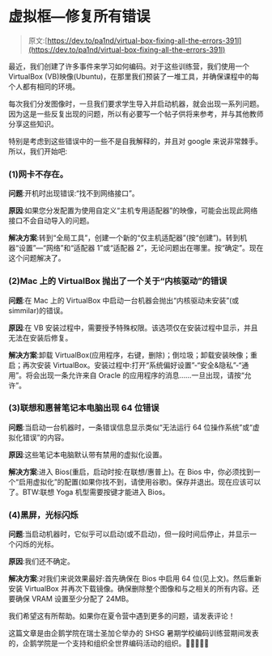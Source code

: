 # 虚拟框—修复所有错误

> 原文:[https://dev.to/pa1nd/virtual-box-fixing-all-the-errors-391l](https://dev.to/pa1nd/virtual-box-fixing-all-the-errors-391l)

最近，我们创建了许多事件来学习如何编码。对于这些训练营，我们使用一个 VirtualBox (VB)映像(Ubuntu)，在那里我们预装了一堆工具，并确保课程中的每个人都有相同的环境。

每次我们分发图像时，一旦我们要求学生导入并启动机器，就会出现一系列问题。因为这是一些反复出现的问题，所以有必要写一个帖子供将来参考，并与其他教师分享这些知识。

特别是考虑到这些错误中的一些不是自我解释的，并且对 google 来说非常棘手。所以，我们开始吧:

### [](#1-network-adapter-does-not-exist)(1)网卡不存在。

**问题**:开机时出现错误:“找不到网络接口”。

**原因**:如果您分发配置为使用自定义“主机专用适配器”的映像，可能会出现此网络接口不会自动导入的问题。

**解决方案**:转到“全局工具”，创建一个新的“仅主机适配器”(按“创建”)。转到机器“设置”—“网络”和“适配器 1”或“适配器 2”，无论问题出在哪里。按“确定”。现在这个问题解决了。

### (2)Mac 上的 VirtualBox 抛出了一个关于“内核驱动”的错误

**问题**:在 Mac 上的 VirtualBox 中启动一台机器会抛出“内核驱动未安装”(或 simmilar)的错误。

**原因**:在 VB 安装过程中，需要授予特殊权限。该选项仅在安装过程中显示，并且无法在安装后修复。

**解决方案**:卸载 VirtualBox(应用程序，右键，删除)；倒垃圾；卸载安装映像；重启；再次安装 VirtualBox。安装过程中:打开“系统偏好设置”-“安全&隐私”-“通用”。将会出现一条允许来自 Oracle 的应用程序的消息……一旦出现，请按“允许”。

### [](#3-64bit-error-on-lenovo-and-hp-laptops)(3)联想和惠普笔记本电脑出现 64 位错误

**问题**:当启动一台机器时，一条错误信息显示类似“无法运行 64 位操作系统”或“虚拟化错误”的内容。

**原因**:这些笔记本电脑默认带有禁用的虚拟化设置。

**解决方案**:进入 Bios(重启，启动时按:在联想/惠普上)。在 Bios 中，你必须找到一个“启用虚拟化”的配置(如果你找不到，请使用谷歌)。保存并退出。现在应该可以了。BTW:联想 Yoga 机型需要按键才能进入 Bios。

### [](#4-black-screen-with-blinking-cursour)(4)黑屏，光标闪烁

**问题**:当启动机器时，它似乎可以启动(或不启动)，但一段时间后停止，并显示一个闪烁的光标。

**原因**:我们还不确定。

**解决方案**:对我们来说效果最好:首先确保在 Bios 中启用 64 位(见上文)。然后重新安装 VirtualBox 并再次下载镜像。确保删除整个图像和与之相关的所有内容。还要确保 VRAM 设置至少分配了 24MB。

我们希望这有所帮助。如果你在夏令营中遇到更多的问题，请发表评论！

这篇文章是由企鹅学院在瑞士圣加仑举办的 SHSG 暑期学校编码训练营期间发表的，企鹅学院是一个支持和组织全世界编码活动的组织。👩‍💻👨‍💻🐧